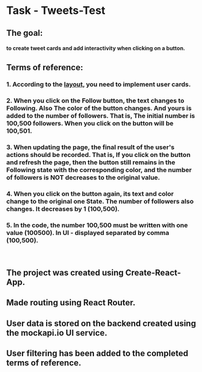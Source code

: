 <h1>Task - Tweets-Test</h1>

<h2>The goal:</h2> <h4>to create tweet cards and add interactivity when clicking on a button. </h4>

<h2>Terms of reference:</h2>
<h3>1. According to the <a href="https://www.figma.com/file/zun1oP6NmS2Lmgbcj6e1IG/Test?type=design&node-id=0-1&t=5QvIS2OV8wwWGctR-0" target="_blank">layout</a>, you need to implement user cards.</h3> 
<h3>
    2. When you click on the Follow button, the text changes to Following. Also
    The color of the button changes. And yours is added to the number of followers. That is,
    The initial number is 100,500 followers. When you click on the button will be
    100,501.
</h3> 
<h3>
    3. When updating the page, the final result of the user's actions should be recorded. That is,
    If you click on the button and refresh the page, then the button still remains
    in the Following state with the corresponding color, and the number of followers is NOT
    decreases to the original value.
</h3>
<h3>
    4. When you click on the button again, its text and color change to the original one
    State. The number of followers also changes. It decreases by 1
    (100,500).
</h3>
<h3>
    5. In the code, the number 100,500 must be written with one value (100500). In UI -
    displayed separated by comma (100,500).
</h3><br>

<h2>The project was created using Create-React-App.</h2> 
<h2>Made routing using React Router.</h2>
<h2>User data is stored on the backend created using the mockapi.io UI service.</h2>
<h2>User filtering has been added to the completed terms of reference.</h2>
